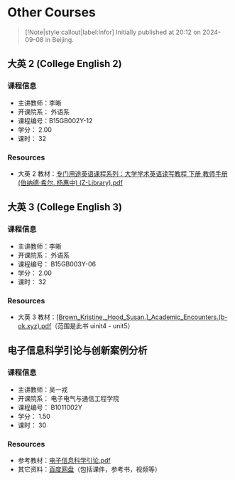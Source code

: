 # Other Courses

> [!Note|style:callout|label:Infor]
Initially published at 20:12 on 2024-09-08 in Beijing.


## 大英 2 (College English 2)

### 课程信息

- 主讲教师：李晰
- 开课院系： 外语系
- 课程编号：B15GB002Y-12
- 学分： 2.00
- 课时： 32

### Resources

- 大英 2 教材：[专门用途英语课程系列：大学学术英语读写教程 下册 教师手册 (伯纳德·希尔, 杨惠中) (Z-Library).pdf](https://www.writebug.com/static/uploads/2024/9/13/05e2cd5b0f740da82c5ac77006c8b468.pdf)

## 大英 3 (College English 3)

### 课程信息

- 主讲教师：李晰
- 开课院系： 外语系
- 课程编号： B15GB003Y-06
- 学分： 2.00
- 课时： 32

### Resources

-  大英 3 教材：[[Brown_Kristine,\_Hood_Susan.]\_Academic_Encounters.(b-ok.xyz).pdf](https://www.writebug.com/static/uploads/2024/9/13/d65e533c30bebf4ef22c29647117f212.pdf)（范围是此书 uinit4 - unit5）

## 电子信息科学引论与创新案例分析

### 课程信息

- 主讲教师：吴一戎
- 开课院系： 电子电气与通信工程学院
- 课程编号： B1011002Y
- 学分： 1.50
- 课时： 30

### Resources

- 参考教材：[电子信息科学引论.pdf](https://www.writebug.com/static/uploads/2024/9/11/3c11b5624100854d91681dbd027042e0.pdf)
- 其它资料：[百度网盘](https://pan.baidu.com/s/1h94c3fJN8pMHbvFQxcdllg?pwd=e28q)（包括课件，参考书，视频等）
